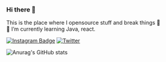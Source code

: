 ### Hi there 👋

This is the place where I opensource stuff and break things 🤣                                                                                                            
🌱  I’m currently learning Java, react.

[![Instagram Badge](https://img.shields.io/badge/-Instagram-C13584?style=flat-quare&labelColor=C13584&logo=instagram&logoColor=white&link=https://www.instagram.com/olcayvaro1)](https://www.instagram.com/olcayvaro1)   [![Twitter](https://img.shields.io/twitter/url/https/twitter.com/olcayvaroll.svg?style=social&label=Follow%20%40olcayvaroll)](https://twitter.com/olcayvaroll)



![Anurag's GitHub stats](https://github-readme-stats.vercel.app/api?username=olcayvaro1&show_icons=true&theme=radical)
